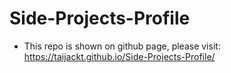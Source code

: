 # Side-Projects-Profile


- This repo is shown on github page, please visit: https://taijackt.github.io/Side-Projects-Profile/


